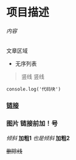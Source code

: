 ﻿# 项目描述
###### 内容
文章区域
  * 无序列表
  >竖线
  >竖线

```
console.log('代码块')

```

### [链接](https://cn.bing.com)


### 图片 链接前加！号

*倾斜*  **加粗1**
_也是倾斜_ __加粗2__

~~删除线~~
